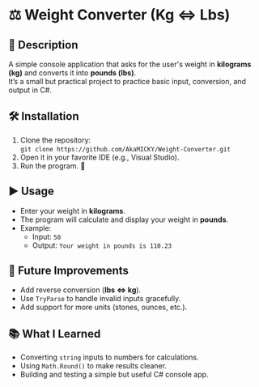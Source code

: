 # ⚖️ Weight Converter (Kg <=> Lbs)

## 📌 Description  
A simple console application that asks for the user's weight in **kilograms (kg)** and converts it into **pounds (lbs)**.  
It’s a small but practical project to practice basic input, conversion, and output in C#.  

## 🛠️ Installation  
1. Clone the repository:  
   `git clone https://github.com/AkaMICKY/Weight-Converter.git`  
2. Open it in your favorite IDE (e.g., Visual Studio).  
3. Run the program. 🚀  

## ▶️ Usage  
- Enter your weight in **kilograms**.  
- The program will calculate and display your weight in **pounds**.  
- Example:  
  - Input: `50`  
  - Output: `Your weight in pounds is 110.23`  

## 🔮 Future Improvements  
- Add reverse conversion (**lbs <=> kg**).  
- Use `TryParse` to handle invalid inputs gracefully.  
- Add support for more units (stones, ounces, etc.).  

## 📚 What I Learned  
- Converting `string` inputs to numbers for calculations.  
- Using `Math.Round()` to make results cleaner.  
- Building and testing a simple but useful C# console app.  
